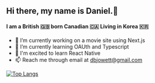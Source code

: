 ## Hi there, my name is Daniel.👋
#### I am a British 🇬🇧 born Canadian 🇨🇦 Living in Korea 🇰🇷

- 🔭 I’m currently working on a movie site using Next.js
- 🌱 I’m currently learning OAUth and Typescript
- 👻 I'm excited to learn React Native
- 📫 Reach me through email at dbjowett@gmail.com


[![Top Langs](https://github-readme-stats.vercel.app/api/top-langs/?username=dbjowett)](https://github.com/dbjowett/github-readme-stats)

<!--
**dbjowett/dbjowett** is a ✨ _special_ ✨ repository because its `README.md` (this file) appears on your GitHub profile.

Here are some ideas to get you started:

- 🔭 I’m currently working on ...
- 🌱 I’m currently learning ...
- 👯 I’m looking to collaborate on ...
- 🤔 I’m looking for help with ...
- 💬 Ask me about ...
- 📫 How to reach me: ...
- 😄 Pronouns: ...
- ⚡ Fun fact: ...
-->
